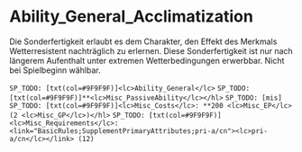 # Ability_General_Acclimatization

Die Sonderfertigkeit erlaubt es dem Charakter, den Effekt des Merkmals Wetterresistent nachträglich zu erlernen. Diese Sonderfertigkeit ist nur nach längerem Aufenthalt unter extremen Wetterbedingungen erwerbbar. Nicht bei Spielbeginn wählbar.

`SP_TODO: [txt(col=#9F9F9F)]<lc>Ability_General</lc>`
`SP_TODO: [txt(col=#9F9F9F)]**<lc>Misc_PassiveAbility</lc></hl>`
`SP_TODO: [mis]`
`SP_TODO: [txt(col=#9F9F9F)]<lc>Misc_Costs</lc>: **200 <lc>Misc_EP</lc> (2 <lc>Misc_GP</lc>)</hl>`
`SP_TODO: [txt(col=#9F9F9F)]<lc>Misc_Requirements</lc>: <link="BasicRules;SupplementPrimaryAttributes;pri-a/cn"><lc>pri-a/cn</lc></link> (12)`